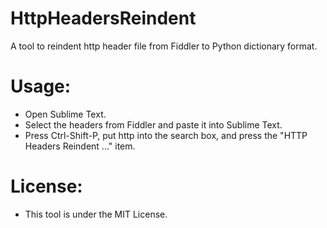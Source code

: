 # HttpHeadersReindent
A tool to reindent http header file from Fiddler to Python dictionary format.

# Usage:
* Open Sublime Text.
* Select the headers from Fiddler and paste it into Sublime Text.
* Press Ctrl-Shift-P, put http into the search box, and press the "HTTP Headers Reindent ..." item.

# License:
* This tool is under the MIT License.
